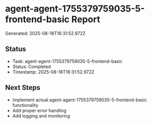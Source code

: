 # agent-agent-1755379759035-5-frontend-basic Report

Generated: 2025-08-18T16:31:52.972Z

## Status
- Task: agent-agent-1755379759035-5-frontend-basic
- Status: Completed
- Timestamp: 2025-08-18T16:31:52.972Z

## Next Steps
- Implement actual agent-agent-1755379759035-5-frontend-basic functionality
- Add proper error handling
- Add logging and monitoring
